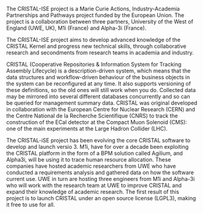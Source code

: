 The CRISTAL-ISE project is a Marie Curie Actions, Industry-Academia Partnerships and Pathways
project funded by the European Union. The project is a collaboration between three partners, 
University of the West of England (UWE, UK), M1i (France) and Alpha-3i (France).

The CRISTAL-ISE project aims to develop advanced knowledge of the CRISTAL Kernel and progress
new technical skills, through collaborative research and secondments from research teams in
academia and industry. 

CRISTAL (Cooperative Repositories & Information System for Tracking Assembly Lifecycle) is a
description-driven system, which means that the data structures and workflow-driven behaviour
of the business objects in the system can be reconfigured at any time. It also supports versioning of
these definitions, so the old ones will still work when you do. Collected data may be mirrored into
several different databases concurrently and so can be queried for management summary data.
CRISTAL was original developed in collaboration with the European Centre for Nuclear Research
(CERN) and the Centre National de la Recherche Scientifique (CNRS) to track the construction of
the ECal detector at the Compact Muon Solenoid (CMS): one of the main experiments at the Large
Hadron Collider (LHC).


The CRISTAL-iSE project has been evolving the core CRISTAL software to develop and launch versio
3. M1i, have for over a decade been exploiting the CRISTAL platform in the form of a BPM solution
called Agilium, and Alpha3i, will be using it to trace human resource allocation. These companies
have hosted academic researchers from UWE who have conducted a requirements analysis and
gathered data on how the software current use. UWE in turn are hosting three engineers from M1i
and Alpha-3i who will work with the research team at UWE to improve CRISTAL and expand their
knowledge of academic research. The first result of this project is to launch CRISTAL under an open
source license (LGPL3), making it free to use for all.